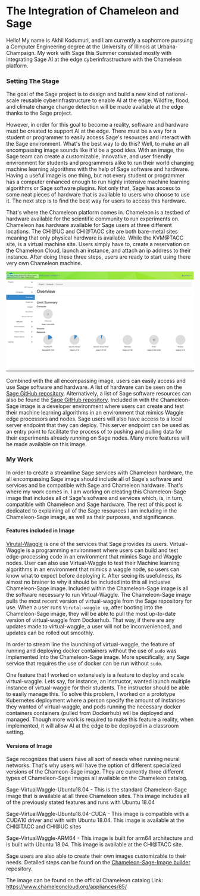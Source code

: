 # The Integration of Chameleon and Sage
Hello! My name is Akhil Kodumuri, and I am currently a sophomore pursuing a Computer Engineering degree at the University of Illinois at Urbana-Champaign. My work with Sage this Summer consisted mostly with integrating Sage AI at the edge cyberinfrastructure with the Chameleon platform.

### Setting The Stage
The goal of the Sage project is to design and build a new kind of national-scale reusable cyberinfrastructure to enable AI at the edge. Wildfire, flood, and climate change change detection will be made available at the edge thanks to the Sage project.

However, in order for this goal to become a reality, software and hardware must be created to support AI at the edge. There must be a way for a student or programmer to easily access Sage's resources and interact with the Sage environment.
What's the best way to do this? Well, to make an all encompassing image sounds like it'd be a good idea. With an image, the Sage team can create a customizable, innovative, and user friendly environment for students and programmers alike to run their world changing machine learning algorithms with the help of Sage software and hardware. Having a useful image is one thing, but not every student or programmer has a computer enhanced enough to run highly intensive machine learning algorithms or Sage software plugins. Not only that, Sage has access to some neat pieces of hardware that is available to users who choose to use it. The next step is to find the best way for users to access this hardware.

That's where the Chameleon platform comes in. Chameleon is a testbed of hardware available for the scientific community to run experiments on. Chameleon has hardware available for Sage users at three different locations. The CHI@UC and CHI@TACC site are both bare-metal sites meaning that only physical hardware is available. While the KVM@TACC site, is a virtual machine site. Users simply have to, create a reservation on the Chameleon Cloud, launch an instance, and attach an ip address to their instance. After doing these three steps, users are ready to start using there very own Chameleon machine.

![Overview of Chameleon instance website](images/chameleon.png)

Combined with the all encompassing image, users can easily access and use Sage software and hardware. A list of hardware can be seen on the [Sage GitHub repository](https://github.com/sagecontinuum/sage/blob/master/architecture_overview.md). Alternatively, a list of Sage software resources can also be found the [Sage GitHub repository](https://github.com/sagecontinuum/sage/blob/master/architecture_overview.md). Included in with the Chameleon-Sage image is a developer environment where users can create and test their machine learning algorithms in an environment that mimics Waggle edge processors and nodes. Sage users will also have access to a local server endpoint that they can deploy. This server endpoint can be used as an entry point to facilitate the process of to pushing and pulling data for their experiments already running on Sage nodes. Many more features will be made available on this image.

### My Work
In order to create a streamline Sage services with Chameleon hardware, the all encompassing Sage image should include all of Sage's software and services and be compatible with Sage and Chameleon hardware. That's where my work comes in. I am working on creating this Chameleon-Sage image that includes all of Sage's sofware and services which, is, in turn, compatible with Chameleon and Sage hardware. The rest of this post is dedicated to explaining all of the Sage resources I am including in the Chameleon-Sage image, as well as their purposes, and significance.

#### Features included in Image
[Virutal-Waggle](https://github.com/waggle-sensor/waggle-node) is one of the services that Sage provides its users. Virtual-Waggle is a programming environment where users can build and test edge-processing code in an environment that mimics Sage and Waggle nodes. User can also use Virtual-Waggle to test their Machine learning algorithms in an environment that mimics a waggle node, so users can know what to expect before deploying it.
After seeing its usefulness, its almost no brainer to why it should be included into this all inclusive Chameleon-Sage image. Included within the Chameleon-Sage image is all the software necessary to run Virtual-Waggle. The Chameleon-Sage image pulls the most recent version of virtual-waggle from the Sage repository for use. When a user runs `Virutal-waggle up`, after booting into the Chameleon-Sage image, they will be able to pull the most up-to-date version of virtual-waggle from Dockerhub. That way, if there are any updates made to virtual-waggle, a user will not be inconvenienced, and updates can be rolled out smoothly.

In order to stream line the launching of virtual-waggle, the feature of running and deploying docker containers without the use of `sudo` was implemented into the Chameleon-Sage image. More specifically, any Sage service that requires the use of docker can be run without `sudo`.

One feature that I worked on extensively is a feature to deploy and scale virtual-waggle. Lets say, for instance, an instructor, wanted launch multiple instance of virtual-waggle for their students. The instructor should be able to easily manage this. To solve this problem, I worked on a prototype Kubernetes deployment where a person specify the amount of instances they wanted of virtual-waggle, and pods running the necessary docker containers containers (pulled from Dockerhub) will be deployed and managed. Though more work is required to make this feature a reality, when implemented, it will allow AI at the edge to be deployed in a classroom setting.

#### Versions of Image
Sage recognizes that users have all sort of needs when running neural networks. That's why users will have the option of different specialized versions of the Chameon-Sage image. They are currently three different types of Chameleon-Sage images all available on the Chameleon catalog.

Sage-VirtualWaggle-Ubuntu18.04 - This is the standard Chameleon-Sage image that is available at all three Chameleon sites. This image includes all of the previously stated features and runs with Ubuntu 18.04

Sage-VirtualWaggle-Ubuntu18.04-CUDA - This image is compatible with a CUDA10 driver and with with Ubuntu 18.04. This image is available at the CHI@TACC and CHI@UC sites

Sage-VirtualWaggle-ARM64 - This image is built for arm64 architecture and is built with Ubuntu 18.04. This image is available at the CHI@TACC site.

Sage users are also able to create their own images customizable to their needs. Detailed steps can be found on the [Chameleon-Sage-Image builder](https://github.com/sagecontinuum/Chameleon-Sage-Image-Builder) repository.

The image can be found on the official Chameleon catalog
Link: https://www.chameleoncloud.org/appliances/85/
